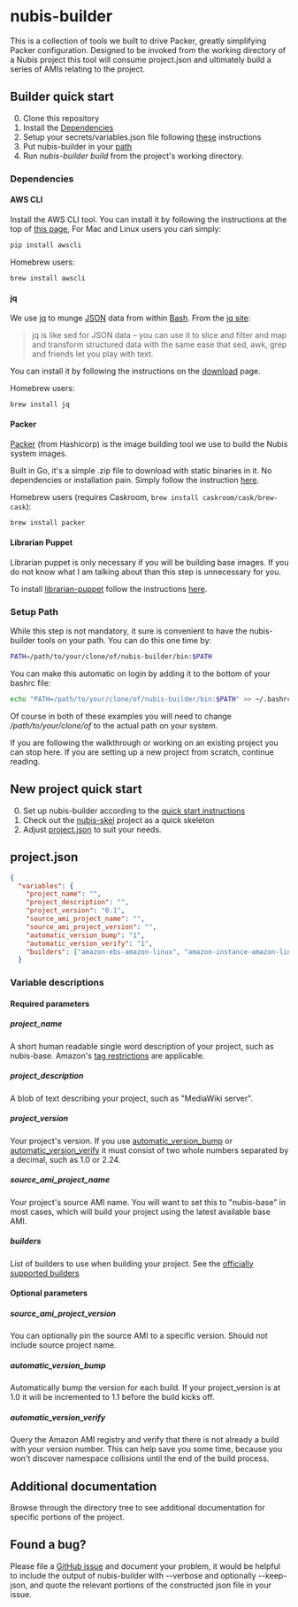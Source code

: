 ﻿# nubis-builder
This is a collection of tools we built to drive Packer, greatly simplifying Packer configuration. Designed to be invoked from the working directory of a Nubis project this tool will
consume project.json and ultimately build a series of AMIs relating to the project.

## Builder quick start
0. Clone this repository
0. Install the [Dependencies](#dependencies)
0. Setup your secrets/variables.json file following [these](secrets/README.md) instructions
0. Put nubis-builder in your [path](#setup-path)
0. Run *nubis-builder build* from the project's working directory.

### Dependencies
#### AWS CLI
Install the AWS CLI tool. You can install it by following the instructions at the top of [this page](http://aws.amazon.com/cli/), For Mac and Linux users you can simply:

```bash
pip install awscli
```

Homebrew users:

```bash
brew install awscli
```

#### jq
We use [jq](https://stedolan.github.io/jq/) to munge [JSON](http://json.org/) data from within [Bash](http://www.gnu.org/software/bash/). From the [jq site](https://stedolan.github.io/jq/):
>jq is like sed for JSON data – you can use it to slice and filter and map and transform structured data with the same ease that sed, awk, grep and friends let you play with text.

You can install it by following the instructions on the [download](https://stedolan.github.io/jq/download/) page.

Homebrew users:

```bash
brew install jq
```

#### Packer
[Packer](https://www.packer.io/) (from Hashicorp) is the image building tool we use to build the Nubis system images.

Built in Go, it's a simple .zip file to download with static binaries in it. No dependencies or installation pain. Simply follow the instruction [here](https://www.packer.io/downloads.html).

Homebrew users (requires Caskroom, ```brew install caskroom/cask/brew-cask```):

```bash
brew install packer
```

#### Librarian Puppet
Librarian puppet is only necessary if you will be building base images. If you do not know what I am talking about than this step is unnecessary for you.

To install [librarian-puppet](https://github.com/rodjek/librarian-puppet) follow the instructions [here](https://github.com/rodjek/librarian-puppet#how-to-use).

### Setup Path
While this step is not mandatory, it sure is convenient to have the nubis-builder tools on your path. You can do this one time by:
```bash
PATH=/path/to/your/clone/of/nubis-builder/bin:$PATH
```
You can make this automatic on login by adding it to the bottom of your bashrc file:
```bash
echo "PATH=/path/to/your/clone/of/nubis-builder/bin:$PATH" >> ~/.bashrc
```
Of course in both of these examples you will need to change */path/to/your/clone/of* to the actual path on your system.

If you are following the walkthrough or working on an existing project you can stop here. If you are setting up a new project from scratch, continue reading.

## New project quick start
0. Set up nubis-builder according to the [quick start instructions](#builder-quick-start)
0. Check out the [nubis-skel](https://github.com/Nubisproject/nubis-skel) project as a quick skeleton
0. Adjust [project.json](#projectjson) to suit your needs.

## project.json
```JSON
{
  "variables": {
    "project_name": "",
    "project_description": "",
    "project_version": "0.1",
    "source_ami_project_name": "",
    "source_ami_project_version": "",
    "automatic_version_bump": "1",
    "automatic_version_verify": "1",
    "builders": ["amazon-ebs-amazon-linux", "amazon-instance-amazon-linux"]
  }
```

### Variable descriptions

#### Required parameters
##### project_name
A short human readable single word description of your project, such as nubis-base. Amazon's [tag restrictions](https://docs.aws.amazon.com/AWSEC2/latest/UserGuide/Using_Tags.html#tag-restrictions) are applicable.

##### project_description
A blob of text describing your project, such as "MediaWiki server".

##### project_version
Your project's version. If you use [automatic_version_bump](#automatic_version_bump) or [automatic_version_verify](#automatic_version_verify) it must consist of two whole numbers separated by a decimal, such as 1.0 or 2.24.

##### source_ami_project_name
Your project's source AMI name. You will want to set this to "nubis-base" in most cases, which will build your 
project using the latest available base AMI.

##### builders
List of builders to use when building your project. See the [officially supported builders](packer#builders)

#### Optional parameters

##### source_ami_project_version
You can optionally pin the source AMI to a specific version. Should not include source project name.

##### automatic_version_bump
Automatically bump the version for each build. If your project_version is at 1.0 it will be incremented to 1.1 
before the build kicks off.

##### automatic_version_verify
Query the Amazon AMI registry and verify that there is not already a build with your version number. This can 
help save you some time, because you won't discover namespace collisions until the end of the build process.

## Additional documentation
Browse through the directory tree to see additional documentation for specific portions of the project.

## Found a bug?
Please file a [GitHub issue](https://github.com/nubisproject/nubis-builder/issues) and document your problem,
it would be helpful to include the output of nubis-builder with --verbose and optionally --keep-json, and
quote the relevant portions of the constructed json file in your issue.
